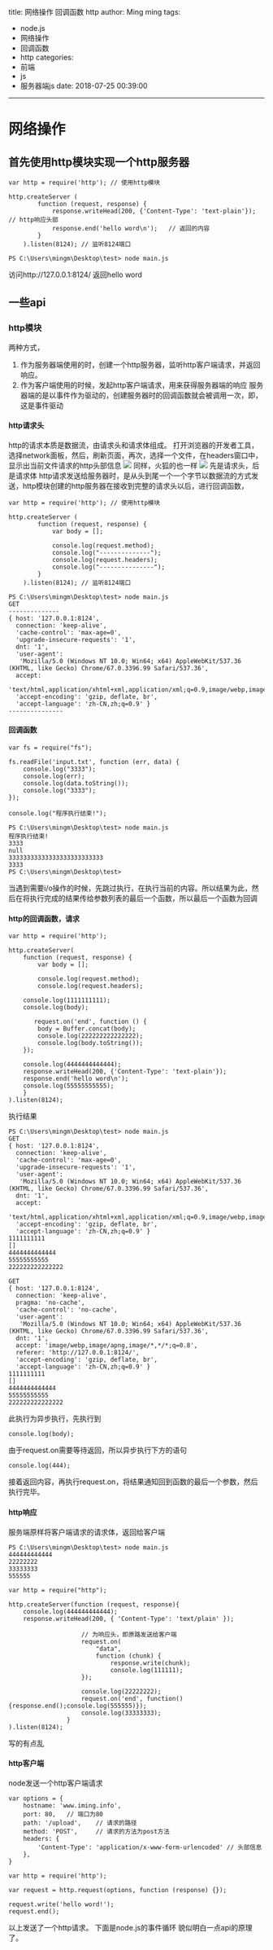 title: 网络操作 回调函数 http
author: Ming ming
tags:
  - node.js
  - 网络操作
  - 回调函数
  - http
categories:
  - 前端
  - js
  - 服务器端js
date: 2018-07-25 00:39:00
---
# 网络操作
## 首先使用http模块实现一个http服务器
```
var http = require('http');	// 使用http模块

http.createServer (
		function (request, response) {
			response.writeHead(200, {'Content-Type': 'text-plain'});	// http响应头部
			response.end('hello word\n');	// 返回的内容
		}
	).listen(8124);	// 监听8124端口
```
```
PS C:\Users\mingm\Desktop\test> node main.js
```
访问http://127.0.0.1:8124/ 返回hello word
## 一些api
### http模块
两种方式，
1. 作为服务器端使用的时，创建一个http服务器，监听http客户端请求，并返回响应。
2. 作为客户端使用的时候，发起http客户端请求，用来获得服务器端的响应
服务器端的是以事件作为驱动的，创建服务器时的回调函数就会被调用一次，即，这是事件驱动

#### http请求头
http的请求本质是数据流，由请求头和请求体组成。
打开浏览器的开发者工具，选择network面板，然后，刷新页面，再次，选择一个文件，在headers窗口中，显示出当前文件请求的http头部信息
<img src="https://melovemingming-1253878077.cos.ap-chengdu.myqcloud.com/blog-image/2018/07/24/11.png">
同样，火狐的也一样
<img src="https://melovemingming-1253878077.cos.ap-chengdu.myqcloud.com/blog-image/2018/07/24/21.png">
先是请求头，后是请求体
http请求发送给服务器时，是从头到尾一个一个字节以数据流的方式发送，http模块创建的http服务器在接收到完整的请求头以后，进行回调函数，
```
var http = require('http');	// 使用http模块

http.createServer (
		function (request, response) {
			var body = [];

			console.log(request.method);
			console.log("--------------");
			console.log(request.headers);
			console.log("---------------");
		}
	).listen(8124);	// 监听8124端口
```
```
PS C:\Users\mingm\Desktop\test> node main.js
GET
--------------
{ host: '127.0.0.1:8124',
  connection: 'keep-alive',
  'cache-control': 'max-age=0',
  'upgrade-insecure-requests': '1',
  dnt: '1',
  'user-agent':
   'Mozilla/5.0 (Windows NT 10.0; Win64; x64) AppleWebKit/537.36 (KHTML, like Gecko) Chrome/67.0.3396.99 Safari/537.36',
  accept:
   'text/html,application/xhtml+xml,application/xml;q=0.9,image/webp,image/apng,*/*;q=0.8',
  'accept-encoding': 'gzip, deflate, br',
  'accept-language': 'zh-CN,zh;q=0.9' }
---------------
```
#### 回调函数
```
var fs = require("fs");

fs.readFile('input.txt', function (err, data) {
	console.log("3333");
	console.log(err);
    console.log(data.toString());
    console.log("3333");
});

console.log("程序执行结束!");
```
```
PS C:\Users\mingm\Desktop\test> node main.js
程序执行结束!
3333
null
33333333333333333333333333
3333
PS C:\Users\mingm\Desktop\test>
```
当遇到需要i/o操作的时候，先跳过执行，在执行当前的内容。所以结果为此，然后在将执行完成的结果传给参数列表的最后一个函数，所以最后一个函数为回调
#### http的回调函数，请求
```
var http = require('http');

http.createServer(
	function (request, response) {
		var body = [];

		console.log(request.method);
    	console.log(request.headers);

    console.log(1111111111);
    console.log(body);

       request.on('end', function () {
        body = Buffer.concat(body);
        console.log(222222222222222);
        console.log(body.toString());
    });

    console.log(4444444444444);
    response.writeHead(200, {'Content-Type': 'text-plain'});
    response.end('hello word\n');
    console.log(55555555555);
	}
).listen(8124);
```
执行结果
```
PS C:\Users\mingm\Desktop\test> node main.js
GET
{ host: '127.0.0.1:8124',
  connection: 'keep-alive',
  'cache-control': 'max-age=0',
  'upgrade-insecure-requests': '1',
  'user-agent':
   'Mozilla/5.0 (Windows NT 10.0; Win64; x64) AppleWebKit/537.36 (KHTML, like Gecko) Chrome/67.0.3396.99 Safari/537.36',
  dnt: '1',
  accept:
   'text/html,application/xhtml+xml,application/xml;q=0.9,image/webp,image/apng,*/*;q=0.8',
  'accept-encoding': 'gzip, deflate, br',
  'accept-language': 'zh-CN,zh;q=0.9' }
1111111111
[]
4444444444444
55555555555
222222222222222

GET
{ host: '127.0.0.1:8124',
  connection: 'keep-alive',
  pragma: 'no-cache',
  'cache-control': 'no-cache',
  'user-agent':
   'Mozilla/5.0 (Windows NT 10.0; Win64; x64) AppleWebKit/537.36 (KHTML, like Gecko) Chrome/67.0.3396.99 Safari/537.36',
  dnt: '1',
  accept: 'image/webp,image/apng,image/*,*/*;q=0.8',
  referer: 'http://127.0.0.1:8124/',
  'accept-encoding': 'gzip, deflate, br',
  'accept-language': 'zh-CN,zh;q=0.9' }
1111111111
[]
4444444444444
55555555555
222222222222222
```
此执行为异步执行，先执行到
```
console.log(body);
```
由于request.on需要等待返回，所以异步执行下方的语句
```
console.log(444);
```
接着返回内容，再执行request.on，将结果通知回到函数的最后一个参数，然后执行完毕。

#### http响应
服务端原样将客户端请求的请求体，返回给客户端
```
PS C:\Users\mingm\Desktop\test> node main.js
444444444444
22222222
33333333
555555
```
```
var http = require("http");

http.createServer(function (request, response){
	console.log(444444444444);
    response.writeHead(200, { 'Content-Type': 'text/plain' });

    				// 为响应头，即原路发送给客户端
					request.on(
						"data", 
						function (chunk) {
							response.write(chunk);
							console.log(111111);
					});

					console.log(22222222);
					request.on('end', function() {response.end();console.log(555555)});
					console.log(33333333);
				}
).listen(8124);
```
写的有点乱
#### http客户端
node发送一个http客户端请求
```
var options = {
	hostname: 'www.iming.info',
	port: 80,	// 端口为80
	path: '/upload',	// 请求的路径
	method: 'POST',		// 请求的方法为post方法
	headers: {
		'Content-Type': 'application/x-www-form-urlencoded'	// 头部信息
	},
}

var http = require('http');

var request = http.request(options, function (response) {});

request.write('hello word!');
request.end();
```
以上发送了一个http请求。
下面是node.js的事件循环
貌似明白一点api的原理了。